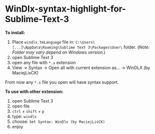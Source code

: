 # WinDlx-syntax-highlight-for-Sublime-Text-3

**To install:**

1. Place `windlx.tmLanguage` file in: `C:\Users\[...]\AppData\Roaming\Sublime Text 3\Packages\User\` folder. (*Note: Folder may vary depend on Windows version.*)
2. open Sublime Text 3
3. open any file with `*.s` extension
4. View -> Syntax -> Open all with current extension as... -> WinDLX (by MaciejLisCK)

From now any `*.s` file you open will have syntax support.


**To use with other extension:**

1. open Sublime Text 3
2. open file
3. `ctrl` + `shift` + `p`
4. type: `windlx`
5. choose: `Set Syntax: WinDlx (by MaciejLisCK)`
6. enjoy
